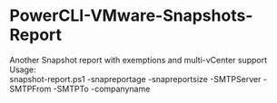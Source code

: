 # PowerCLI-VMware-Snapshots-Report
Another Snapshot report with exemptions and multi-vCenter support</br>
Usage:</br>
snapshot-report.ps1 -snapreportage <Min reporting age> -snapreportsize <min reporting size> -SMTPServer <Server> -SMTPFrom <From Address> -SMTPTo <To Address> -companyname <Company Name>

